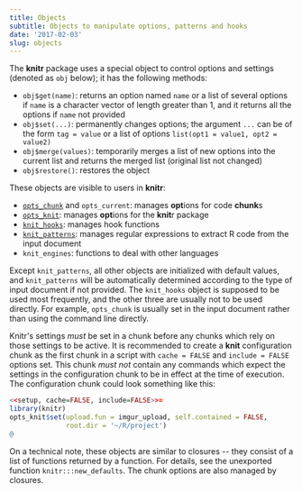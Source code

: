 ```yaml
---
title: Objects
subtitle: Objects to manipulate options, patterns and hooks
date: '2017-02-03'
slug: objects
---
```


The **knitr** package uses a special object to control options and settings (denoted as `obj` below); it has the following methods:

- `obj$get(name)`: returns an option named `name` or a list of several options if `name` is a character vector of length greater than 1, and it returns all the options if `name` not provided
- `obj$set(...)`: permanently changes options; the argument `...` can be of the form `tag = value` or a list of options `list(opt1 = value1, opt2 = value2)`
- `obj$merge(values)`: temporarily merges a list of new options into the current list and returns the merged list (original list not changed)
- `obj$restore()`: restores the object

These objects are visible to users in **knitr**:

- [`opts_chunk`](../options/#chunk-options) and `opts_current`: manages **opt**ions for code **chunk**s
- [`opts_knit`](../options/#package-options): manages **opt**ions for the **knit**r package
- [`knit_hooks`](../hooks): manages hook functions
- [`knit_patterns`](../patterns): manages regular expressions to extract R code from the input document
- `knit_engines`: functions to deal with other languages

Except `knit_patterns`, all other objects are initialized with default values, and `knit_patterns` will be automatically determined according to the type of input document if not provided. The `knit_hooks` object is supposed to be used most frequently, and the other three are usually not to be used directly. For example, `opts_chunk` is usually set in the input document rather than using the command line directly.

Knitr's settings _must_ be set in a chunk before any chunks which rely
on those settings to be active. It is recommended to create a **knit**
configuration chunk as the first chunk in a script with `cache =
FALSE` and `include = FALSE` options set. This chunk _must not_ contain
any commands which expect the settings in the configuration chunk to
be in effect at the time of execution. The configuration chunk could
look something like this:

```r 
<<setup, cache=FALSE, include=FALSE>>=
library(knitr)
opts_knit$set(upload.fun = imgur_upload, self.contained = FALSE,
              root.dir = '~/R/project')
@
```

On a technical note, these objects are similar to closures -- they
consist of a list of functions returned by a function. For details,
see the unexported function `knitr:::new_defaults`. The chunk options
are also managed by closures.
